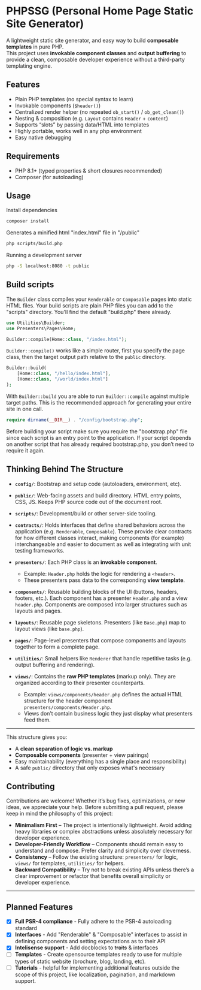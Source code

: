 # PHPSSG (Personal Home Page Static Site Generator)

A lightweight static site generator, and easy way to build **composable templates** in pure PHP.  
This project uses **invokable component classes** and **output buffering** to provide a clean, composable developer experience without a third-party templating engine.

## Features

- Plain PHP templates (no special syntax to learn)  
- Invokable components (`$header()`)  
- Centralized render helper (no repeated `ob_start()` / `ob_get_clean()`)  
- Nesting & composition (e.g. `Layout` contains `Header` + `content`)  
- Supports “slots” by passing data/HTML into templates  
- Highly portable, works well in any php environment
- Easy native debugging

## Requirements

- PHP 8.1+ (typed properties & short closures recommended)
- Composer (for autoloading)

## Usage

Install dependencies
```bash
composer install
```

Generates a minified html "index.html" file in "/public" 
```bash
php scripts/build.php
```

Running a development server
```bash
php -S localhost:8080 -t public
```

## Build scripts

The `Builder` class compiles your `Renderable` or `Composable` pages into static HTML files. Your build scripts are plain PHP files you can add to the "scripts" directory. You'll find the default "build.php" there already.

```php
use Utilities\Builder;
use Presenters\Pages\Home;

Builder::compile(Home::class, "/index.html");
```

`Builder::compile()` works like a simple router, first you specify the page class, then the target output path relative to the `public` directory.

```php
Builder::build(
    [Home::class, "/hello/index.html"],
    [Home::class, "/world/index.html"]
);
```

With `Builder::build` you are able to run `Builder::compile` against multiple target paths. This is the recommended approach for generating your entire site in one call.

```php
require dirname(__DIR__) . "/config/bootstrap.php";
```

Before building your script make sure you require the "bootstrap.php" file since each script is an entry point to the application. If your script depends on another script that has already required bootstrap.php, you don’t need to require it again.

## Thinking Behind The Structure

- **`config/`**: Bootstrap and setup code (autoloaders, environment, etc).  

- **`public/`**: Web-facing assets and build directory. HTML entry points, CSS, JS. Keeps PHP source code out of the document root.  

- **`scripts/`**: Development/build or other server-side tooling.  

- **`contracts/`**: Holds interfaces that define shared behaviors across the application (e.g. `Renderable`, `Composable`).
These provide clear contracts for how different classes interact, making components (for example) interchangeable and easier to document as well as integrating with unit testing frameworks.

- **`presenters/`**: Each PHP class is an **invokable component**.  
  - Example: `Header.php` holds the logic for rendering a `<header>`.  
  - These presenters pass data to the corresponding **view template**.  

- **`components/`**: Reusable building blocks of the UI (buttons, headers, footers, etc.). Each component has a presenter `Header.php` and a view `header.php`. Components are composed into larger structures such as layouts and pages.  

- **`layouts/`**: Reusable page skeletons. Presenters (like `Base.php`) map to layout views (like `base.php`).  

- **`pages/`**: Page-level presenters that compose components and layouts together to form a complete page.  

- **`utilities/`**: Small helpers like `Renderer` that handle repetitive tasks (e.g. output buffering and rendering).  

- **`views/`**: Contains the **raw PHP templates** (markup only). They are organized according to their presenter counterparts.  
  - Example: `views/components/header.php` defines the actual HTML structure for the header component `presenters/components/Header.php`.  
  - Views don’t contain business logic they just display what presenters feed them.  

---

This structure gives you:
- A **clean separation of logic vs. markup**  
- **Composable components** (presenter + view pairings)  
- Easy maintainability (everything has a single place and responsibility)  
- A safe `public/` directory that only exposes what's necessary

## Contributing

Contributions are welcome! Whether it’s bug fixes, optimizations, or new ideas, we appreciate your help. Before submitting a pull request, please keep in mind the philosophy of this project:

- **Minimalism First** – The project is intentionally lightweight. Avoid adding heavy libraries or complex abstractions unless absolutely necessary for developer experience.  
- **Developer-Friendly Workflow** – Components should remain easy to understand and compose. Prefer clarity and simplicity over cleverness.  
- **Consistency** – Follow the existing structure: `presenters/` for logic, `views/` for templates, `utilities/` for helpers.  
- **Backward Compatibility** – Try not to break existing APIs unless there’s a clear improvement or refactor that benefits overall simplicity or developer experience.

---

## Planned Features
- [x] **Full PSR-4 compliance** - Fully adhere to the PSR-4 autoloading standard
- [x] **Interfaces** - Add "Renderable" & "Composable" interfaces to assist in defining components and setting expectations as to their API 
- [x] **Intelisense support** - Add docblocks to ~~traits~~ & interfaces
- [ ] **Templates** - Create opensource templates ready to use for multiple types of static website (brochure, blog, landing, etc).
- [ ] **Tutorials** - helpful for implementing additional features outside the scope of this project, like localization, pagination, and markdown support.
